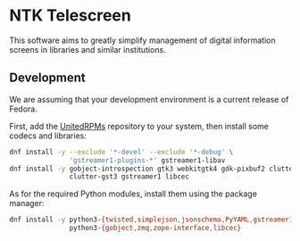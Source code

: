 # NTK Telescreen

This software aims to greatly simplify management of digital information screens in libraries and similar institutions.


## Development

We are assuming that your development environment is a current release of Fedora.

First, add the [UnitedRPMs](https://github.com/UnitedRPMs/unitedrpms.github.io) repository to your system, then install some codecs and libraries:

```bash
dnf install -y --exclude '*-devel' --exclude '*-debug' \
               'gstreamer1-plugins-*' gstreamer1-libav
dnf install -y gobject-introspection gtk3 webkitgtk4 gdk-pixbuf2 clutter \
               clutter-gst3 gstreamer1 libcec
```

As for the required Python modules, install them using the package manager:

```bash
dnf install -y python3-{twisted,simplejson,jsonschema,PyYAML,gstreamer1} \
               python3-{gobject,zmq,zope-interface,libcec}
```
